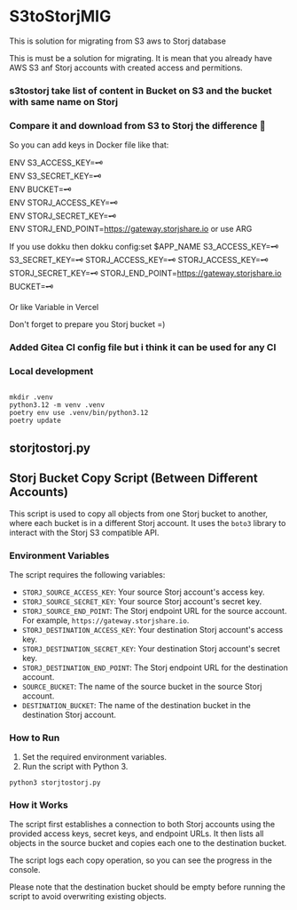 # S3toStorjMIG
This is solution for migrating from S3 aws to Storj database

This is must be a solution for migrating. It is mean that you already have AWS S3 anf Storj accounts
with created access and permitions.

### s3tostorj take list of content in Bucket on S3 and the bucket with same name on Storj
### Compare it and download from S3 to Storj the difference 🌟

So you can add keys in Docker file like that:

ENV S3_ACCESS_KEY=🗝 \
ENV S3_SECRET_KEY=🗝 \
ENV BUCKET=🗝 \
ENV STORJ_ACCESS_KEY=🗝 \
ENV STORJ_SECRET_KEY=🗝 \
ENV STORJ_END_POINT=https://gateway.storjshare.io
or use ARG

If you use dokku then
dokku config:set $APP_NAME S3_ACCESS_KEY=🗝 S3_SECRET_KEY=🗝 STORJ_ACCESS_KEY=🗝 STORJ_ACCESS_KEY=🗝 STORJ_SECRET_KEY=🗝 STORJ_END_POINT=https://gateway.storjshare.io BUCKET=🗝

Or like Variable in Vercel



Don't forget to prepare you Storj bucket =)

### Added Gitea CI config file but i think it can be used for any CI


### Local development

```shell

mkdir .venv
python3.12 -m venv .venv
poetry env use .venv/bin/python3.12
poetry update
```


## storjtostorj.py 
## Storj Bucket Copy Script (Between Different Accounts)

This script is used to copy all objects from one Storj bucket to another, where each bucket is in a different Storj account. It uses the `boto3` library to interact with the Storj S3 compatible API.

### Environment Variables

The script requires the following variables:

- `STORJ_SOURCE_ACCESS_KEY`: Your source Storj account's access key.
- `STORJ_SOURCE_SECRET_KEY`: Your source Storj account's secret key.
- `STORJ_SOURCE_END_POINT`: The Storj endpoint URL for the source account. For example, `https://gateway.storjshare.io`.
- `STORJ_DESTINATION_ACCESS_KEY`: Your destination Storj account's access key.
- `STORJ_DESTINATION_SECRET_KEY`: Your destination Storj account's secret key.
- `STORJ_DESTINATION_END_POINT`: The Storj endpoint URL for the destination account.
- `SOURCE_BUCKET`: The name of the source bucket in the source Storj account.
- `DESTINATION_BUCKET`: The name of the destination bucket in the destination Storj account.

### How to Run

1. Set the required environment variables.
2. Run the script with Python 3.

```shell
python3 storjtostorj.py
```

### How it Works

The script first establishes a connection to both Storj accounts using the provided access keys, secret keys, and endpoint URLs. It then lists all objects in the source bucket and copies each one to the destination bucket.

The script logs each copy operation, so you can see the progress in the console.

Please note that the destination bucket should be empty before running the script to avoid overwriting existing objects.
